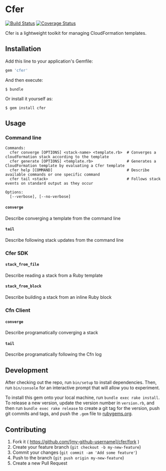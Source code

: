 # Cfer

[![Build Status](https://travis-ci.org/seanedwards/cfer.svg?branch=master)](https://travis-ci.org/seanedwards/cfer)
[![Coverage Status](https://coveralls.io/repos/seanedwards/cfer/badge.svg)](https://coveralls.io/r/seanedwards/cfer)

Cfer is a lightweight toolkit for managing CloudFormation templates.

## Installation

Add this line to your application's Gemfile:

```ruby
gem 'cfer'
```

And then execute:

    $ bundle

Or install it yourself as:

    $ gem install cfer

## Usage

### Command line

    Commands:
      cfer converge [OPTIONS] <stack-name> <template.rb>  # Converges a cloudformation stack according to the template
      cfer generate [OPTIONS] <template.rb>               # Generates a CloudFormation template by evaluating a Cfer template
      cfer help [COMMAND]                                 # Describe available commands or one specific command
      cfer tail <stack>                                   # Follows stack events on standard output as they occur

    Options:
      [--verbose], [--no-verbose]  

#### `converge`

Describe converging a template from the command line

#### `tail`

Describe following stack updates from the command line

### Cfer SDK

#### `stack_from_file`

Describe reading a stack from a Ruby template

#### `stack_from_block`

Describe building a stack from an inline Ruby block

### Cfn Client

#### `converge`

Describe programatically converging a stack

#### `tail`

Describe programatically following the Cfn log

## Development

After checking out the repo, run `bin/setup` to install dependencies. Then, run `bin/console` for an interactive prompt that will allow you to experiment.

To install this gem onto your local machine, run `bundle exec rake install`. To release a new version, update the version number in `version.rb`, and then run `bundle exec rake release` to create a git tag for the version, push git commits and tags, and push the `.gem` file to [rubygems.org](https://rubygems.org).

## Contributing

1. Fork it ( https://github.com/[my-github-username]/cfer/fork )
2. Create your feature branch (`git checkout -b my-new-feature`)
3. Commit your changes (`git commit -am 'Add some feature'`)
4. Push to the branch (`git push origin my-new-feature`)
5. Create a new Pull Request
